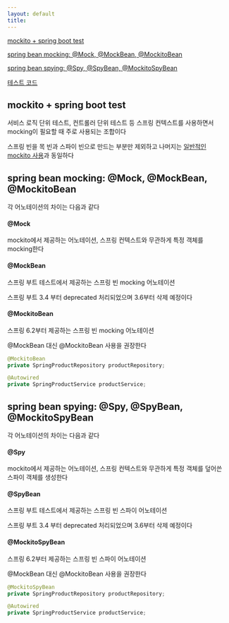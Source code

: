 ```yaml
---
layout: default
title:
---
```


[mockito + spring boot test](#mockito--spring-boot-test)

[spring bean mocking: @Mock, @MockBean, @MockitoBean](#spring-bean-mocking-mock-mockbean-mockitobean)

[spring bean spying: @Spy, @SpyBean, @MockitoSpyBean](#spring-bean-spying-spy-spybean-mockitospybean)

[테스트 코드](./src/test/java/hansanhha/SpringMockitoTest.java)


## mockito + spring boot test

서비스 로직 단위 테스트, 컨트롤러 단위 테스트 등 스프링 컨텍스트를 사용하면서 mocking이 필요할 때 주로 사용되는 조합이다

스프링 빈을 목 빈과 스파이 빈으로 만드는 부분만 제외하고 나머지는 [일반적인 mockito 사용](./usage.md)과 동일하다 


## spring bean mocking: @Mock, @MockBean, @MockitoBean

각 어노테이션의 차이는 다음과 같다

#### @Mock

mockito에서 제공하는 어노테이션, 스프링 컨텍스트와 무관하게 특정 객체를 mocking한다

#### @MockBean

스프링 부트 테스트에서 제공하는 스프링 빈 mocking 어노테이션

스프링 부트 3.4 부터 deprecated 처리되었으며 3.6부터 삭제 예정이다

#### @MockitoBean

스프링 6.2부터 제공하는 스프링 빈 mocking 어노테이션

@MockBean 대신 @MockitoBean 사용을 권장한다

```java
@MockitoBean
private SpringProductRepository productRepository;

@Autowired
private SpringProductService productService;
```


## spring bean spying: @Spy, @SpyBean, @MockitoSpyBean

각 어노테이션의 차이는 다음과 같다

#### @Spy

mockito에서 제공하는 어노테이션, 스프링 컨텍스트와 무관하게 특정 객체를 덮어쓴 스파이 객체를 생성한다

#### @SpyBean

스프링 부트 테스트에서 제공하는 스프링 빈 스파이 어노테이션

스프링 부트 3.4 부터 deprecated 처리되었으며 3.6부터 삭제 예정이다

#### @MockitoSpyBean

스프링 6.2부터 제공하는 스프링 빈 스파이 어노테이션

@MockBean 대신 @MockitoBean 사용을 권장한다


```java
@MockitoSpyBean
private SpringProductRepository productRepository;

@Autowired
private SpringProductService productService;
```



